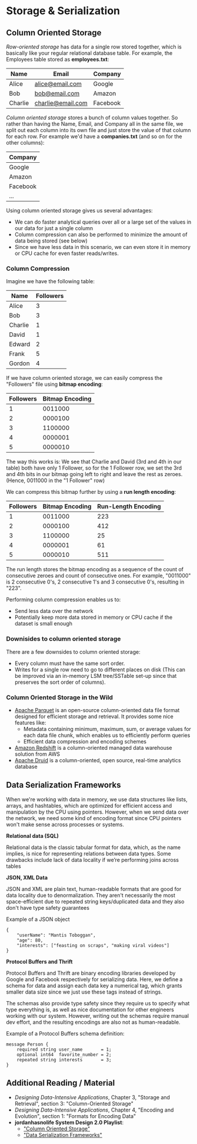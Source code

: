 # Storage & Serialization

## Column Oriented Storage

_Row-oriented storage_ has data for a single row stored together, which is basically like your regular relational database table. For example, the Employees table stored as **employees.txt**:

| Name    | Email             | Company  |
| ------- | ----------------- | -------- |
| Alice   | alice@email.com   | Google   |
| Bob     | bob@email.com     | Amazon   |
| Charlie | charlie@email.com | Facebook |

_Column oriented storage_ stores a bunch of column values together. So rather than having the Name, Email, and Company all in the same file, we split out each column into its own file and just store the value of that column for each row. For example we'd have a **companies.txt** (and so on for the other columns):

| Company  |
| -------- |
| Google   |
| Amazon   |
| Facebook |
| ...      |

Using column oriented storage gives us several advantages:

- We can do faster analytical queries over all or a large set of the values in our data for just a single column
- Column compression can also be performed to minimize the amount of data being stored (see below)
- Since we have less data in this scenario, we can even store it in memory or CPU cache for even faster reads/writes.

### Column Compression

Imagine we have the following table:

| Name    | Followers |
| ------- | --------- |
| Alice   | 3         |
| Bob     | 3         |
| Charlie | 1         |
| David   | 1         |
| Edward  | 2         |
| Frank   | 5         |
| Gordon  | 4         |

If we have column oriented storage, we can easily compress the "Followers" file using **bitmap encoding**:

| Followers | Bitmap Encoding |
| --------- | --------------- |
| 1         | 0011000         |
| 2         | 0000100         |
| 3         | 1100000         |
| 4         | 0000001         |
| 5         | 0000010         |

The way this works is: We see that Charlie and David (3rd and 4th in our table) both have only 1 Follower, so for the 1 Follower row, we set the 3rd and 4th bits in our bitmap going left to right and leave the rest as zeroes. (Hence, 0011000 in the "1 Follower" row)

We can compress this bitmap further by using a **run length encoding**:

| Followers | Bitmap Encoding | Run-Length Encoding |
| --------- | --------------- | ------------------- |
| 1         | 0011000         | 223                 |
| 2         | 0000100         | 412                 |
| 3         | 1100000         | 25                  |
| 4         | 0000001         | 61                  |
| 5         | 0000010         | 511                 |

The run length stores the bitmap encoding as a sequence of the count of consecutive zeroes and count of consecutive ones. For example, "0011000" is 2 consecutive 0's, 2 consecutive 1's and 3 consecutive 0's, resulting in "223".

Performing column compression enables us to:

- Send less data over the network
- Potentially keep more data stored in memory or CPU cache if the dataset is small enough

### Downisides to column oriented storage

There are a few downsides to column oriented storage:

- Every column must have the same sort order.
- Writes for a single row need to go to different places on disk (This can be improved via an in-memory LSM tree/SSTable set-up since that preserves the sort order of columns).

### Column Oriented Storage in the Wild

- [Apache Parquet](https://parquet.apache.org/) is an open-source column-oriented data file format designed for efficient storage and retrieval. It provides some nice features like:
  - Metadata containing minimum, maximum, sum, or average values for each data file chunk, which enables us to efficiently perform queries
  - Efficient data compression and encoding schemes
- [Amazon Redshift](https://aws.amazon.com/redshift/) is a column-oriented managed data warehouse solution from AWS
- [Apache Druid](https://druid.apache.org/docs//0.21.0/design/index.html) is a column-oriented, open source, real-time analytics database

## Data Serialization Frameworks

When we're working with data in memory, we use data structures like lists, arrays, and hashtables, which are optimized for efficient access and manipulation by the CPU using pointers. However, when we send data over the network, we need some kind of encoding format since CPU pointers won't make sense across processes or systems.

**Relational data (SQL)**

Relational data is the classic tabular format for data, which, as the name implies, is nice for representing relations between data types. Some drawbacks include lack of data locality if we’re performing joins across tables

**JSON, XML Data**

JSON and XML are plain text, human-readable formats that are good for data locality due to denormalization. They aren't necessarily the most space-efficient due to repeated string keys/duplicated data and they also don't have type safety guarantees

Example of a JSON object

```
{
    "userName": "Mantis Toboggan",
    "age": 80,
    "interests": ["feasting on scraps", "making viral videos"]
}

```

**Protocol Buffers and Thrift**

Protocol Buffers and Thrift are binary encoding libraries developed by Google and Facebook respectively for serializing data. Here, we define a schema for data and assign each data key a numerical tag, which grants smaller data size since we just use these tags instead of strings.

The schemas also provide type safety since they require us to specify what type everything is, as well as nice documentation for other engineers working with our system. However, writing out the schemas require manual dev effort, and the resulting encodings are also not as human-readable.

Example of a Protocol Buffers schema definition:

```
message Person {
    required string user_name       = 1;
    optional int64  favorite_number = 2;
    repeated string interests       = 3;
}
```

## Additional Reading / Material

- _Designing Data-Intensive Applications_, Chapter 3, "Storage and Retrieval", section 3: "Column-Oriented Storage"
- _Designing Data-Intensive Applications_, Chapter 4, "Encoding and Evolution", section 1: "Formats for Encoding Data"
- **jordanhasnolife System Design 2.0 Playlist**:
  - ["Column Oriented Storage"](https://www.youtube.com/watch?v=Zt7rqtJ3uWA&list=PLjTveVh7FakLdTmm42TMxbN8PvVn5g4KJ&index=14)
  - ["Data Serialization Frameworks"](https://www.youtube.com/watch?v=E7Gk8etqkgU&list=PLjTveVh7FakLdTmm42TMxbN8PvVn5g4KJ&index=15)

